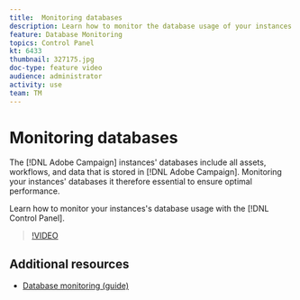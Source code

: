 ```yaml
---
title:  Monitoring databases
description: Learn how to monitor the database usage of your instances.
feature: Database Monitoring
topics: Control Panel
kt: 6433
thumbnail: 327175.jpg
doc-type: feature video
audience: administrator
activity: use
team: TM
---
```


# Monitoring databases

The [!DNL Adobe Campaign] instances' databases include all assets, workflows, and data that is stored in [!DNL Adobe Campaign]. Monitoring your instances' databases it therefore essential to ensure optimal performance.

Learn how to monitor your instances's database usage with the [!DNL Control Panel].

>[!VIDEO](https://video.tv.adobe.com/v/327175?quality=12)

## Additional resources

* [Database monitoring (guide)](https://experienceleague.adobe.com/docs/control-panel/using/performance-monitoring/database-monitoring.html?lang=en#performance-monitoring)
